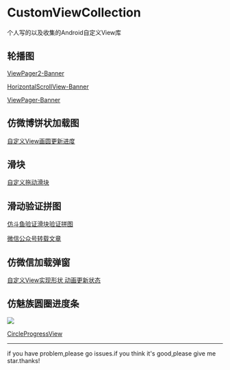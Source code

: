 # CustomViewCollection
个人写的以及收集的Android自定义View库

## 轮播图

[ViewPager2-Banner](https://github.com/wsdydeni/CustomViewCollection/tree/master/app/src/main/java/com/example/customviewcollection/banner)

[HorizontalScrollView-Banner](https://github.com/wsdydeni/CustomViewCollection/tree/master/app/src/main/java/com/example/customviewcollection/horizontal)

[ViewPager-Banner](https://github.com/wsdydeni/CustomViewCollection/tree/master/app/src/main/java/com/example/customviewcollection/mzbanner)

## 仿微博饼状加载图

[自定义View画圆更新进度](https://github.com/wsdydeni/CustomViewCollection/tree/master/app/src/main/java/com/example/customviewcollection/progressview)

## 滑块

[自定义拖动滑块](https://github.com/wsdydeni/CustomViewCollection/tree/master/app/src/main/java/com/example/customviewcollection/seekbar)

## 滑动验证拼图

[仿斗鱼验证滑块验证拼图](https://github.com/wsdydeni/CustomViewCollection/tree/master/app/src/main/java/com/example/customviewcollection/slidepuzzle)

[微信公众号转载文章](https://mp.weixin.qq.com/s/b3ISsGaVK2vK1Fj_H382Kw)

## 仿微信加载弹窗

[自定义View实现形状 动画更新状态](https://github.com/wsdydeni/CustomViewCollection/tree/master/app/src/main/java/com/example/customviewcollection/loadingview)


## 仿魅族圆圈进度条

![](https://image.wsdydeni.top/circle_progress_view.gif)

[CircleProgressView](https://github.com/wsdydeni/CustomViewCollection/tree/master/app/src/main/java/com/example/customviewcollection/widget)

***

if you have problem,please go issues.if you think it's good,please give me star.thanks!